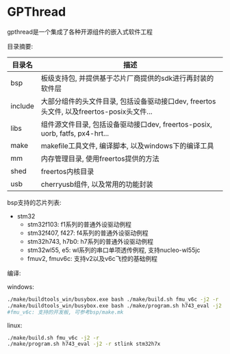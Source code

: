# GPThread

gpthread是一个集成了各种开源组件的嵌入式软件工程

目录摘要:

| 目录名  | 描述                                                         |
| ------- | ------------------------------------------------------------ |
| bsp     | 板级支持包, 并提供基于芯片厂商提供的sdk进行再封装的软件层    |
| include | 大部分组件的头文件目录, 包括设备驱动接口dev, freertos头文件, 以及freertos-posix头文件... |
| libs    | 组件源文件目录, 包括设备驱动接口dev, freertos-posix, uorb, fatfs, px4-hrt... |
| make    | makefile工具文件, 编译脚本, 以及windows下的编译工具          |
| mm      | 内存管理目录, 使用freertos提供的方法                         |
| shed    | freertos内核目录                                             |
| usb     | cherryusb组件, 以及常用的功能封装                            |

bsp支持的芯片列表:

- stm32
  - stm32f103: f1系列的普通外设驱动例程
  - stm32f407, f427: f4系列的普通外设驱动例程
  - stm32h743, h7b0: h7系列的普通外设驱动例程
  - stm32wl55, e5: wl系列的串口单项透传例程, 支持nucleo-wl55jc
  - fmuv2, fmuv6c: 支持v2以及v6c飞控的基础例程

编译:

windows:

```bash
./make/buildtools_win/busybox.exe bash ./make/build.sh fmu_v6c -j2 -r
./make/buildtools_win/busybox.exe bash ./make/program.sh h743_eval -j2 -r stlink stm32h7x
#fmu_v6c: 支持的开发板, 可参考bsp/make.mk
```

linux:

```bash
./make/build.sh fmu_v6c -j2 -r
./make/program.sh h743_eval -j2 -r stlink stm32h7x
```





